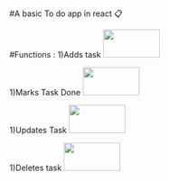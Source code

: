 #A basic To do app in react :clipboard:

#Functions :
1)Adds task
<img src="todo_op_img/add" width="100" height="50">

1)Marks Task Done
<img src="todo_op_img/done" width="100" height="50">

1)Updates Task
<img src="todo_op_img/update" width="100" height="50">

1)Deletes task
<img src="todo_op_img/delete" width="100" height="50">
